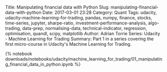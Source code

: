Title: Manipulating financial data with Python
Slug: manipulating-financial-data-with-python
Date: 2017-03-01 23:28
Category: Quant
Tags: udacity, udacity-machine-learning-for-trading, pandas, numpy, finance, stocks, time-series, jupyter, sharpe-ratio, investment-performance-analysis, algo-trading, data-prep, normalising-data, technical-indicator, regression, optimisation, quandl, scipy, matplotlib
Author: Adrian Torrie
Series: Udacity - Machine Learning for Trading
Summary: Part 1 in a series covering the first micro-course in Udacity's Machine Learning for Trading.

{% notebook downloads/notebooks/udacity/machine_learning_for_trading/01_manipulating_financial_data_in_python.ipynb %}
